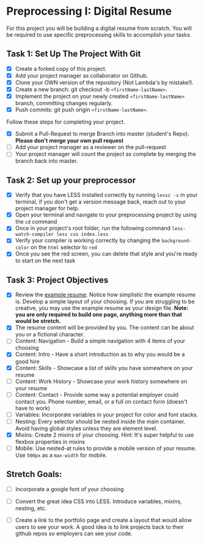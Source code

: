 <!-- Initial Commit -->

# Preprocessing I: Digital Resume

For this project you will be building a digital resume from scratch. You will be required to use specific preprocessing skills to accomplish your tasks.  

## Task 1: Set Up The Project With Git

- [X] Create a forked copy of this project.
- [X] Add your project manager as collaborator on Github.
- [X] Clone your OWN version of the repository (Not Lambda's by mistake!).
- [X] Create a new branch: git checkout -b `<firstName-lastName>`.
- [X] Implement the project on your newly created `<firstName-lastName>` branch, committing changes regularly.
- [X] Push commits: git push origin `<firstName-lastName>`.
 
Follow these steps for completing your project.

- [X] Submit a Pull-Request to merge <firstName-lastName> Branch into master (student's  Repo). **Please don't merge your own pull request**
- [ ] Add your project manager as a reviewer on the pull-request
- [ ] Your project manager will count the project as complete by merging the branch back into master.

## Task 2: Set up your preprocessor
* [X] Verify that you have LESS installed correctly by running `lessc -v` in your terminal, if you don't get a version message back, reach out to your project manager for help.
* [X] Open your terminal and navigate to your preprocessing project by using the `cd` command
* [X] Once in your project's root folder, run the following command `less-watch-compiler less css index.less`
* [X] Verify your compiler is working correctly by changing the `background-color` on the `html` selector to `red`
* [X] Once you see the red screen, you can delete that style and you're ready to start on the next task

## Task 3: Project Objectives

* [X] Review the [example resume](resume-example.png).  Notice how simplistic the example resume is.  Develop a simple layout of your choosing. If you are struggling to be creative, you may use the example resume as your design file. 
**Note: you are only required to build one page, anything more than that would be stretch.**
* [X] The resume content will be provided by you. The content can be about you or a fictional character.  
* [ ] Content: Navigation - Build a simple navigation with 4 items of your choosing
* [X] Content: Intro - Have a short introduction as to why you would be a good hire
* [X] Content: Skills - Showcase a list of skills you have somewhere on your resume
* [ ] Content: Work History - Showcase your work history somewhere on your resume
* [ ] Content: Contact - Provide some way a potential employer could contact you.  Phone number, email, or a full on contact form (doesn't have to work)
* [ ] Variables: Incorporate variables in your project for color and font stacks.  
* [ ] Nesting: Every selector should be nested inside the main container.  Avoid having global styles unless they are element level.
* [X] Mixins: Create 2 mixins of your choosing. Hint: It's super helpful to use flexbox properties in mixins
* [ ] Mobile: Use nested-at rules to provide a mobile version of your resume.  Use `500px` as a `max-width` for mobile. 

## Stretch Goals: 
* [ ] Incorporate a google font of your choosing
* [ ] Convert the great idea CSS into LESS.  Introduce variables, mixins, nesting, etc. 
* [ ] Create a link to the portfolio page and create a layout that would allow users to see your work.  A good idea is to link projects back to their github repos so employers can see your code.



